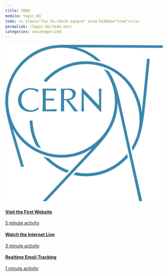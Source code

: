 ```yaml
---
title: TODO
module: topic-01
todo: <i class="fas fa-check-square" aria-hidden="true"></i>
permalink: /topic-01/todo-net/
categories: uncategorized
---
```


<div class="row text-center">
  <div class="col-lg-4">
    <div class="bs-component">
      <div class="list-group">
        <a href="http://line-mode.cern.ch/www/hypertext/WWW/TheProject.html" target="_blank" class="list-group-item hw-item">
          <img class="icon-hw" src="../img/hw-icon-cern.svg" />
          <h4 class="list-group-item-heading">Visit the First Website</h4>
          <div class="divider-hw"></div>
          <p class="list-group-item-text"><i class="far fa-clock" aria-hidden="true"></i> 5 minute activity</p>
        </a>
      </div>
    </div>
  </div>
  <div class="col-lg-4">
    <div class="bs-component">
      <div class="list-group">
        <a href="http://www.internetlivestats.com/one-second/" target="_blank" class="list-group-item">
          <i class="icon-hw fas fa-globe-americas" aria-hidden="true"></i>
          <h4 class="list-group-item-heading">Watch the Internet Live</h4>
          <div class="divider-hw"></div>
          <p class="list-group-item-text"><i class="far fa-clock" aria-hidden="true"></i> 3 minute activity</p>
        </a>
      </div>
    </div>
  </div>
  <div class="col-lg-4">
    <div class="bs-component">
      <div class="list-group">
        <a href="http://emojitracker.com/" target="_blank" class="list-group-item">
          <i class="icon-hw far fa-grin-squint-tears" aria-hidden="true"></i>
          <h4 class="list-group-item-heading">Realtime Emoji Tracking</h4>
          <div class="divider-hw"></div>
          <p class="list-group-item-text"><i class="far fa-clock" aria-hidden="true"></i> 1 minute activity</p>
        </a>
      </div>
    </div>
  </div>
</div>
